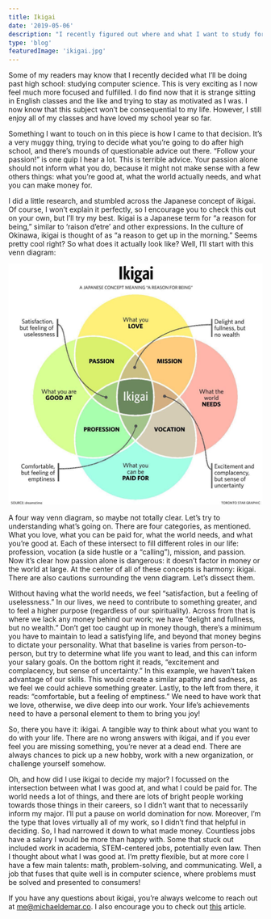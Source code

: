 ```yaml
---
title: Ikigai
date: '2019-05-06'
description: "I recently figured out where and what I want to study for the next for years. Here's how."
type: 'blog'
featuredImage: 'ikigai.jpg'
---
```


Some of my readers may know that I recently decided what I’ll be doing past high school: studying computer science. This is very exciting as I now feel much more focused and fulfilled. I do find now that it is strange sitting in English classes and the like and trying to stay as motivated as I was. I now know that this subject won’t be consequential to my life. However, I still enjoy all of my classes and have loved my school year so far.

Something I want to touch on in this piece is how I came to that decision. It’s a very muggy thing, trying to decide what you’re going to do after high school, and there’s mounds of questionable advice out there. “Follow your passion!” is one quip I hear a lot. This is terrible advice. Your passion alone should not inform what you do, because it might not make sense with a few others things: what you’re good at, what the world actually needs, and what you can make money for.

I did a little research, and stumbled across the Japanese concept of ikigai. Of course, I won’t explain it perfectly, so I encourage you to check this out on your own, but I’ll try my best. Ikigai is a Japanese term for “a reason for being,” similar to ‘raison d’etre’ and other expressions. In the culture of Okinawa, ikigai is thought of as “a reason to get up in the morning.” Seems pretty cool right? So what does it actually look like? Well, I’ll start with this venn diagram:

![An image of the ikigai venn diagram](./ikigai.jpg 'Ikigai')

A four way venn diagram, so maybe not totally clear. Let’s try to understanding what’s going on. There are four categories, as mentioned. What you love, what you can be paid for, what the world needs, and what you’re good at. Each of these intersect to fill different roles in our life: profession, vocation (a side hustle or a “calling”), mission, and passion. Now it’s clear how passion alone is dangerous: it doesn’t factor in money or the world at large. At the center of all of these concepts is harmony: ikigai. There are also cautions surrounding the venn diagram. Let’s dissect them.

Without having what the world needs, we feel “satisfaction, but a feeling of uselessness.” In our lives, we need to contribute to something greater, and to feel a higher purpose (regardless of our spirituality). Across from that is where we lack any money behind our work; we have “delight and fullness, but no wealth.” Don’t get too caught up in money though, there’s a minimum you have to maintain to lead a satisfying life, and beyond that money begins to dictate your personality. What that baseline is varies from person-to-person, but try to determine what life you want to lead, and this can inform your salary goals. On the bottom right it reads, “excitement and complacency, but sense of uncertainty.” In this example, we haven’t taken advantage of our skills. This would create a similar apathy and sadness, as we feel we could achieve something greater. Lastly, to the left from there, it reads: “comfortable, but a feeling of emptiness.” We need to have work that we love, otherwise, we dive deep into our work. Your life’s achievements need to have a personal element to them to bring you joy!

So, there you have it: ikigai. A tangible way to think about what you want to do with your life. There are no wrong answers with ikigai, and if you ever feel you are missing something, you’re never at a dead end. There are always chances to pick up a new hobby, work with a new organization, or challenge yourself somehow.

Oh, and how did I use ikigai to decide my major? I focussed on the intersection between what I was good at, and what I could be paid for. The world needs a lot of things, and there are lots of bright people working towards those things in their careers, so I didn’t want that to necessarily inform my major. I’ll put a pause on world domination for now. Moreover, I’m the type that loves virtually all of my work, so I didn’t find that helpful in deciding. So, I had narrowed it down to what made money. Countless jobs have a salary I would be more than happy with. Some that stuck out included work in academia, STEM-centered jobs, potentially even law. Then I thought about what I was good at. I’m pretty flexible, but at more core I have a few main talents: math, problem-solving, and communicating. Well, a job that fuses that quite well is in computer science, where problems must be solved and presented to consumers!

If you have any questions about ikigai, you’re always welcome to reach out at me@michaeldemar.co. I also encourage you to check out [this](http://www.forastateofhappiness.com/ikigai-the-happiness-of-always-being-busy-in-japan/) article.
